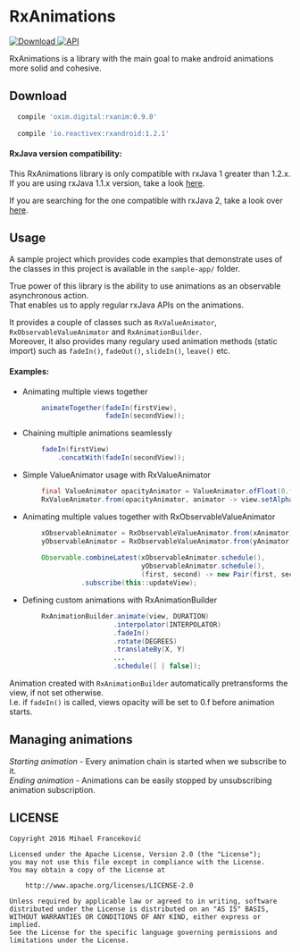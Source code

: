 # RxAnimations

[![Download](https://api.bintray.com/packages/0ximdigital/RxAnimationsRepo/RxAnimations/images/download.svg) ](https://bintray.com/0ximdigital/RxAnimationsRepo/RxAnimations/_latestVersion)
[![API](https://img.shields.io/badge/API-15%2B-blue.svg?style=flat)](https://android-arsenal.com/api?level=15)

RxAnimations is a library with the main goal to make android animations more solid and cohesive.


Download
--------

```groovy
  compile 'oxim.digital:rxanim:0.9.0'
    
  compile 'io.reactivex:rxandroid:1.2.1'
```
#### RxJava version compatibility:

This RxAnimations library is only compatible with rxJava 1 greater than 1.2.x.  
If you are using rxJava 1.1.x version, take a look [here](https://github.com/0ximDigital/RxAnimations/tree/develop-rx-lt-1.2).

If you are searching for the one compatible with rxJava 2, take a look over [here](https://github.com/0ximDigital/Rx2Animations).
  
Usage
--------

A sample project which provides code examples that demonstrate uses of the classes in this
project is available in the `sample-app/` folder.

True power of this library is the ability to use animations as an observable asynchronous action.  
That enables us to apply regular rxJava APIs on the animations.

It provides a couple of classes such as `RxValueAnimator`, `RxObservableValueAnimator` and `RxAnimationBuilder`.  
Moreover, it also provides many regulary used animation methods (static import) such as `fadeIn()`, `fadeOut()`, `slideIn()`, `leave()` etc.   
  
#### Examples:

*  Animating multiple views together

```java
        animateTogether(fadeIn(firstView),
                        fadeIn(secondView));
```                 
            
*  Chaining multiple animations seamlessly

```java
        fadeIn(firstView)
            .concatWith(fadeIn(secondView));
```
            
*  Simple ValueAnimator usage with RxValueAnimator

```java
        final ValueAnimator opacityAnimator = ValueAnimator.ofFloat(0.f, 1.f);
        RxValueAnimator.from(opacityAnimator, animator -> view.setAlpha((float)animator.getAnimatedValue()))
```
            
*  Animating multiple values together with RxObservableValueAnimator

```java
        xObservableAnimator = RxObservableValueAnimator.from(xAnimator);
        yObservableAnimator = RxObservableValueAnimator.from(yAnimator);
        
        Observable.combineLatest(xObservableAnimator.schedule(),
                                 yObservableAnimator.schedule(),
                                 (first, second) -> new Pair(first, second))
                  .subscribe(this::updateView);
```

*  Defining custom animations with RxAnimationBuilder

```java
        RxAnimationBuilder.animate(view, DURATION)
                          .interpolator(INTERPOLATOR)
                          .fadeIn()
                          .rotate(DEGREES)
                          .translateBy(X, Y)
                          ...
                          .schedule([ | false]);
```

            
Animation created with `RxAnimationBuilder` automatically pretransforms the view, if not set otherwise.   
I.e. if `fadeIn()` is called, views opacity will be set to 0.f before animation starts.  
                    
           
Managing animations
--------

*Starting animation*    - Every animation chain is started when we subscribe to it.  
*Ending animation*      - Animations can be easily stopped by unsubscribing animation subscription.


## LICENSE

    Copyright 2016 Mihael Franceković

    Licensed under the Apache License, Version 2.0 (the "License");
    you may not use this file except in compliance with the License.
    You may obtain a copy of the License at

        http://www.apache.org/licenses/LICENSE-2.0

    Unless required by applicable law or agreed to in writing, software
    distributed under the License is distributed on an "AS IS" BASIS,
    WITHOUT WARRANTIES OR CONDITIONS OF ANY KIND, either express or implied.
    See the License for the specific language governing permissions and
    limitations under the License.

